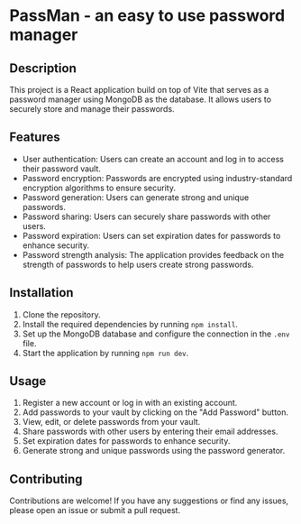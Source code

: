 # PassMan - an easy to use password manager

## Description

This project is a React application build on top of Vite that serves as a password manager using MongoDB as the database. It allows users to securely store and manage their passwords.

## Features


- User authentication: Users can create an account and log in to access their password vault.
- Password encryption: Passwords are encrypted using industry-standard encryption algorithms to ensure security.
- Password generation: Users can generate strong and unique passwords.
- Password sharing: Users can securely share passwords with other users.
- Password expiration: Users can set expiration dates for passwords to enhance security.
- Password strength analysis: The application provides feedback on the strength of passwords to help users create strong passwords.

## Installation

1. Clone the repository.
2. Install the required dependencies by running `npm install`.
3. Set up the MongoDB database and configure the connection in the `.env` file.
4. Start the application by running `npm run dev`.

## Usage

1. Register a new account or log in with an existing account.
2. Add passwords to your vault by clicking on the "Add Password" button.
3. View, edit, or delete passwords from your vault.
4. Share passwords with other users by entering their email addresses.
5. Set expiration dates for passwords to enhance security.
6. Generate strong and unique passwords using the password generator.

## Contributing

Contributions are welcome! If you have any suggestions or find any issues, please open an issue or submit a pull request.


